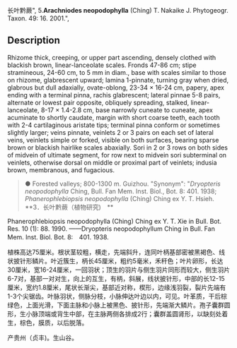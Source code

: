 长叶黔蕨",
5.**Arachniodes neopodophylla** (Ching) T. Nakaike J. Phytogeogr. Taxon. 49: 16. 2001.",

## Description
Rhizome thick, creeping, or upper part ascending, densely clothed with blackish brown, linear-lanceolate scales. Fronds 47-86 cm; stipe stramineous, 24-60 cm, to 5 mm in diam., base with scales similar to those on rhizome, glabrescent upward; lamina 1-pinnate, turning gray when dried, glabrous but dull adaxially, ovate-oblong, 23-34 × 16-24 cm, papery, apex ending with a terminal pinna, rachis glabrescent; lateral pinnae 5-8 pairs, alternate or lowest pair opposite, obliquely spreading, stalked, linear-lanceolate, 8-17 × 1.4-2.8 cm, base narrowly cuneate to cuneate, apex acuminate to shortly caudate, margin with short coarse teeth, each tooth with 2-4 cartilaginous aristate tips; terminal pinna conform or sometimes slightly larger; veins pinnate, veinlets 2 or 3 pairs on each set of lateral veins, veinlets simple or forked, visible on both surfaces, bearing sparse brown or blackish hairlike scales abaxially. Sori in 2 or 3 rows on both sides of midvein of ultimate segment, for row next to midvein sori subterminal on veinlets, otherwise dorsal on middle or proximal part of veinlets; indusia brown, membranous, and fugacious.

> ● Forested valleys; 800-1300 m. Guizhou.
  "Synonym": "*Dryopteris neopodophylla* Ching, Bull. Fan Mem. Inst. Biol., Bot. 8: 401. 1938; *Phanerophlebiopsis neopodophylla* (Ching) Ching ex Y. T. Hsieh.
**3．长叶黔蕨（植物研究)　**

Phanerophlebiopsis neopodophylla (Ching) Ching ex Y. T. Xie in Bull. Bot. Res. 10 (1): 88. 1990. ——Dryopteris neopodophyllum Ching in Bull. Fan Mem. Inst. Biol. Bot. 8:　401. 1938.

植株高达75厘米。根状茎较粗，横走，先端斜升，连同叶柄基部密被黑褐色、线状披针形鳞片。叶近簇生，柄长45厘米，粗约5毫米，禾秆色；叶片卵形，长达30厘米，宽16-24厘米，一回羽状；顶生的羽片与侧生羽片同形而较大，侧生羽片6-7对，基部一对对生，向上的互生，有柄，斜展，线状披针形，中部的长12-15厘米，宽约1.8厘米，尾状长渐尖，基部近对称，楔形，边缘浅羽裂，裂片先端有1-3个尖锯齿。叶脉羽状，侧脉分枝，小脉伸达叶边以内，可见。叶革质，干后棕绿色，上面光滑，下面主脉和小脉上被黑色、披针形，先端渐大鳞片。孢子囊群圆形，生小脉顶端或背生中部，在主脉两侧各排成2行；囊群盖圆肾形，以缺刻处着生，棕色，膜质，以后脱落。

产贵州（贞丰)。生山谷。

